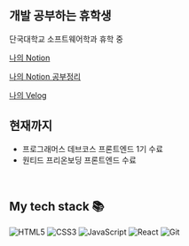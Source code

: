 ## 개발 공부하는 휴학생

단국대학교 소프트웨어학과 휴학 중

[나의 Notion](https://khw970421.notion.site/Kim-Hyoung-wook-f2c4dacbf8434f9fa2030207a62590e1)

[나의 Notion 공부정리](https://khw970421.notion.site/df234ffec25443ab932dbee25ea920ee)

[나의 Velog](https://velog.io/@khw970421)

## 현재까지
* 프로그래머스 데브코스 프론트엔드 1기 수료
* 원티드 프리온보딩 프론트엔드 수료 

<!--
**khw970421/khw970421** is a ✨ _special_ ✨ repository because its `README.md` (this file) appears on your GitHub profile.

Here are some ideas to get you started:

- 🔭 I’m currently working on ...
- 🌱 I’m currently learning ...
- 👯 I’m looking to collaborate on ...
- 🤔 I’m looking for help with ...
- 💬 Ask me about ...
- 📫 How to reach me: ...
- 😄 Pronouns: ...
- ⚡ Fun fact: ...


-->

<br />
<h2> My tech stack 📚 </h2>

![HTML5](https://img.shields.io/badge/-HTML5-F05032?style=for-the-badge&logo=html5&logoColor=ffffff)
![CSS3](https://img.shields.io/badge/-CSS3-007ACC?style=for-the-badge&logo=css3)
![JavaScript](https://img.shields.io/badge/-JavaScript-%23F7DF1C?style=for-the-badge&logo=javascript&logoColor=000000&labelColor=%23F7DF1C&color=%23FFCE5A)
![React](https://img.shields.io/badge/-React-222222?style=for-the-badge&logo=react)
![Git](https://img.shields.io/badge/-Git-F05032?style=for-the-badge&logo=git&logoColor=ffffff)

<!-- ![Docker](https://img.shields.io/badge/-Docker-46a2f1?style=for-the-badge&logo=docker&logoColor=ffffff) -->
<!-- ![Node](https://img.shields.io/badge/-Nodejs-43853d?style=for-the-badge&logo=Node.js&logoColor=white) -->
<!-- ![TypeScript](https://img.shields.io/badge/-TypeScript-007ACC?style=for-the-badge&logo=typescript&logoColor=white) -->
